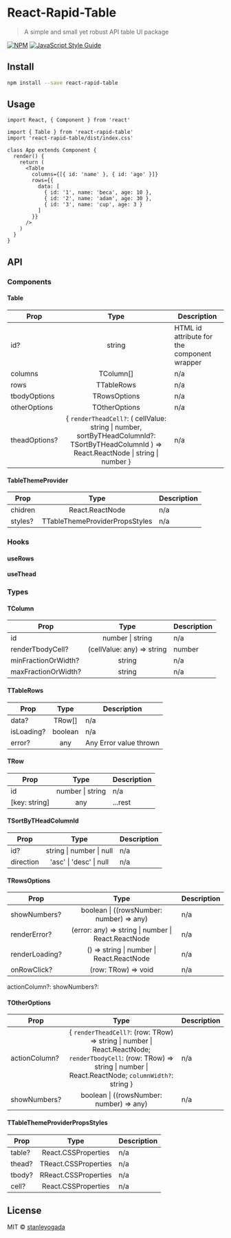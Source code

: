 # React-Rapid-Table

> A simple and small yet robust API table UI package

[![NPM](https://img.shields.io/npm/v/react-rapid-table.svg)](https://www.npmjs.com/package/react-rapid-table) [![JavaScript Style Guide](https://img.shields.io/badge/code_style-standard-brightgreen.svg)](https://standardjs.com)

## Install

```bash
npm install --save react-rapid-table
```

## Usage

```tsx
import React, { Component } from 'react'

import { Table } from 'react-rapid-table'
import 'react-rapid-table/dist/index.css'

class App extends Component {
  render() {
    return (
      <Table
        columns={[{ id: 'name' }, { id: 'age' }]}
        rows={{
          data: [
            { id: '1', name: 'beca', age: 10 },
            { id: '2', name: 'adam', age: 30 },
            { id: '3', name: 'cup', age: 3 }
          ]
        }}
      />
    )
  }
}
```

## API

### Components
#### Table
| Prop | Type | Description |
|------|:----:|------------|
| id? | string | HTML id attribute for the component wrapper |
| columns | TColumn[] | n/a |
| rows | TTableRows | n/a |
| tbodyOptions | TRowsOptions | n/a |
| otherOptions | TOtherOptions | n/a |
| theadOptions? | { `renderTheadCell?`: ( cellValue: string \| number, sortByTHeadColumnId?: TSortByTHeadColumnId ) => React.ReactNode \| string \| number } | n/a |

#### TableThemeProvider
| Prop | Type | Description |
|------|:----:|------------|
| chidren | React.ReactNode | n/a |
| styles? | TTableThemeProviderPropsStyles | n/a |


### Hooks
#### useRows
#### useThead

### Types
#### TColumn
| Prop | Type | Description |
|------|:----:|------------|
| id | number \| string | n/a |
| renderTbodyCell? | (cellValue: any) => string | number | React.ReactNode | n/a |
| minFractionOrWidth? | string | n/a |
| maxFractionOrWidth? | string | n/a |

#### TTableRows
| Prop | Type | Description |
|------|:----:|------------|
| data? | TRow[] | n/a |
| isLoading? | boolean | n/a |
| error? | any | Any Error value thrown |

#### TRow
| Prop | Type | Description |
|------|:----:|-------------|
| id | number \| string | n/a |
| [key: string] | any | ...rest |

#### TSortByTHeadColumnId
| Prop | Type | Description |
|------|:----:|------------|
| id? | string \| number \| null | n/a |
| direction | 'asc' \| 'desc' \| null | n/a |

#### TRowsOptions
| Prop | Type | Description |
|------|:----:|------------|
| showNumbers? | boolean \| ((rowsNumber: number) => any) | n/a |
| renderError? | (error: any) => string \| number \| React.ReactNode| n/a |
| renderLoading? | () => string \| number \| React.ReactNode | n/a |
| onRowClick? | (row: TRow) => void | n/a |


   actionColumn?: 
  showNumbers?: 

#### TOtherOptions
| Prop | Type | Description |
|------|:----:|------------|
| actionColumn? | { `renderTheadCell?`: (row: TRow) => string \| number \| React.ReactNode; `renderTbodyCell`: (row: TRow) => string \| number \| React.ReactNode; `columnWidth?`: string } | n/a |
| showNumbers? | boolean \| ((rowsNumber: number) => any) | n/a |

#### TTableThemeProviderPropsStyles
| Prop | Type | Description |
|------|:----:|------------|
| table? | React.CSSProperties | n/a |
| thead? | TReact.CSSProperties | n/a |
| tbody? | RReact.CSSProperties | n/a |
| cell? | React.CSSProperties | n/a |


## License

MIT © [stanleyogada](https://github.com/stanleyogada)
